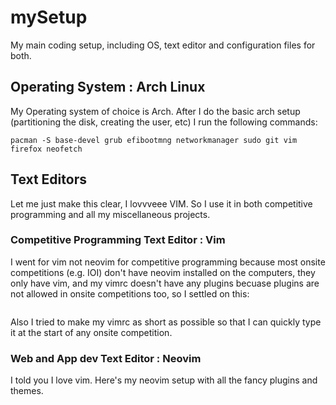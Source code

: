 # mySetup
My main coding setup, including OS, text editor and configuration files for both.

## Operating System : Arch Linux
My Operating system of choice is Arch. After I do the basic arch setup (partitioning the disk, creating the user, etc) I run the following commands:
```
pacman -S base-devel grub efibootmng networkmanager sudo git vim firefox neofetch
```

## Text Editors
Let me just make this clear, I lovvveee VIM. So I use it in both competitive programming and all my miscellaneous projects.

### Competitive Programming Text Editor : Vim 
I went for vim not neovim for competitive programming because most onsite competitions (e.g. IOI) don't have neovim installed on the computers, they only have vim, and my vimrc doesn't have any plugins becuase plugins are not allowed in onsite competitions too, so I settled on this:

```

```

Also I tried to make my vimrc as short as possible so that I can quickly type it at the start of any onsite competition.

### Web and App dev Text Editor : Neovim
I told you I love vim. Here's my neovim setup with all the fancy plugins and themes.

```

```
